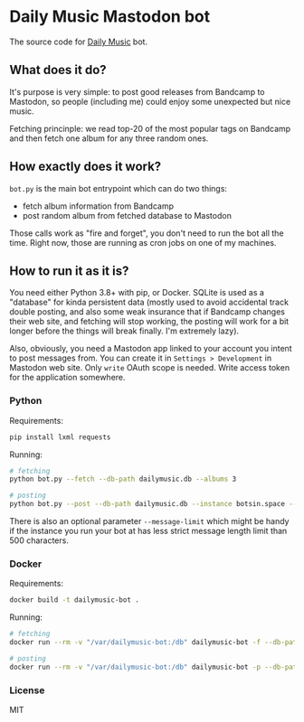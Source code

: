 # Daily Music Mastodon bot

The source code for <a rel="me" href="https://botsin.space/@dailymusic">Daily Music</a> bot.

## What does it do?

It's purpose is very simple: to post good releases from Bandcamp to Mastodon, so people (including me) could enjoy some unexpected but nice music.

Fetching princinple: we read top-20 of the most popular tags on Bandcamp and then fetch one album for any three random ones.

## How exactly does it work?

`bot.py` is the main bot entrypoint which can do two things:

* fetch album information from Bandcamp
* post random album from fetched database to Mastodon

Those calls work as "fire and forget", you don't need to run the bot all the time. Right now, those are running as cron jobs on one of my machines.

## How to run it as it is?

You need either Python 3.8+ with pip, or Docker. SQLite is used as a "database" for kinda persistent data (mostly used to avoid accidental track double posting, and also some weak insurance that if Bandcamp changes their web site, and fetching will stop working, the posting will work for a bit longer before the things will break finally. I'm extremely lazy).

Also, obviously, you need a Mastodon app linked to your account you intent to post messages from. You can create it in `Settings > Development` in Mastodon web site. Only `write` OAuth scope is needed. Write access token for the application somewhere.

### Python

Requirements:

```bash
pip install lxml requests
```

Running:

```bash
# fetching
python bot.py --fetch --db-path dailymusic.db --albums 3

# posting
python bot.py --post --db-path dailymusic.db --instance botsin.space --token __________________________________
```

There is also an optional parameter `--message-limit` which might be handy if the instance you run your bot at has less strict message length limit than 500 characters.

### Docker

Requirements:

```bash
docker build -t dailymusic-bot .
```

Running:

```bash
# fetching
docker run --rm -v "/var/dailymusic-bot:/db" dailymusic-bot -f --db-path /db/dailymusic.db --albums 3

# posting
docker run --rm -v "/var/dailymusic-bot:/db" dailymusic-bot -p --db-path /db/dailymusic.db --instance botsin.space --token __________________________________
```

### License

MIT

